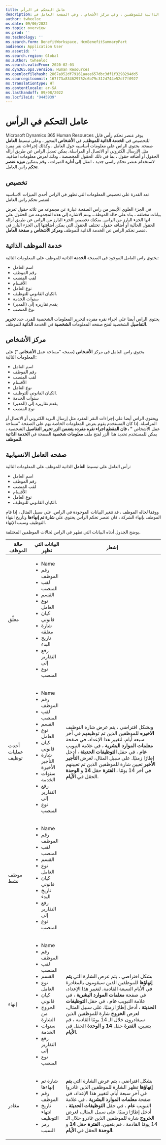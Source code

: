 ```yaml
---
title: عامل التحكم في الرأس
description: يقدم هذا المقال معلومات حول عنصر التحكم في الراس القابل للتخصيص في الخدمة الذاتية للموظفين ، وفي مركز الأشخاص ، وفي الصفحة العامل في Microsoft Dynamics 365 Human Resources.
author: twheeloc
ms.date: 09/06/2022
ms.topic: overview
ms.prod: ''
ms.technology: ''
ms.search.form: BenefitWorkspace, HcmBenefitSummaryPart
audience: Application User
ms.assetid: ''
ms.search.region: Global
ms.author: twheeloc
ms.search.validFrom: 2020-02-03
ms.dyn365.ops.version: Human Resources
ms.openlocfilehash: 2867a952df79161aaee657dbc3df1f3298294dd5
ms.sourcegitcommit: 167f73a834629752c6b79c312d744e52df7f0927
ms.translationtype: HT
ms.contentlocale: ar-SA
ms.lasthandoff: 09/08/2022
ms.locfileid: "9445939"
---
```

# <a name="worker-header-control"></a>عامل التحكم في الرأس

Microsoft Dynamics 365 Human Resources يوفر عنصر تحكم رأس قابل للتخصيص في **الخدمة الذاتية للموظف**, في **الأشخاص** المحور ، وعلى تبسيط **العامل** صفحة. يحتوي الراس علي معلومات أساسيه حول العامل ، وكذلك إجراءات نقر مفرد مثل الإرسال الكتروني أو الاتصال أو المراسلة. يمكن تعديل الراس عن طريق أزاله الحقول أو أضافه حقول ، بما في ذلك الحقول المخصصة ، وذلك لعرض معلومات اضافيه. لاستخدام عنصر تحكم راسي جديد ، انتقل إلى **أداره** الميزات ، وقم بتمكين **ميزه عنصر تحكم** راس العامل.

## <a name="personalization"></a>تخصيص

تعد القدرة علي تخصيص المعلومات التي تظهر في الراس أحدي الميزات الاساسيه لعنصر تحكم راس العامل.

في الجزء العلوي الأيسر من راس الصفحة عبارة عن مجموعه من ثلاثه حقول تعرض بيانات مختلفه ، بناء علي حاله الموظف. وتتم الاشاره إلى هذه المجموعة من الحقول علي انها الجزء البارز من الراس. يمكنك تخصيص الجزء البارز من الراس عن طريق أزاله الحقول الحالية أو أضافه حقول. تختلف الحقول التي يمكن اضافتها إلى الجزء البارز في عنصر تحكم الراس عن الخدمة الذاتية للموظف **ومركز الأشخاص** و **صفحة** **العامل**.

## <a name="employee-self-service"></a>خدمة الموظف الذاتية

يحتوي راس العامل الموجود في الصفحة **الخدمة** الذاتية للموظف علي المعلومات التالية:

- اسم العامل
- رقم الموظف
- لقب المنصب
- الأقسام
- نوع العامل
- الكيان القانوني للتوظيف.
- سنوات الخدمة
- يقدم تقاريره إلى (المدير)
- نوع المنصب

يحتوي الراس أيضا علي اجراء نقره مفرده لتحرير المعلومات الشخصية للفرد. حدد **تحرير التفاصيل** الشخصية لفتح صفحه المعلومات **الشخصية** في الخدمة **الذاتية** للموظف.

## <a name="people-hub"></a>مركز الأشخاص

يحتوي راس العامل في مركز **الأشخاص** (صفحه "مساحة عمل **الأشخاص** ") علي المعلومات التالية:

- اسم العامل
- رقم الموظف
- لقب المنصب
- الأقسام
- نوع العامل
- الكيان القانوني للتوظيف.
- سنوات الخدمة
- يقدم تقاريره إلى (المدير)
- نوع المنصب

ويحتوي الراس أيضا علي إجراءات النقر المفرد مثل إرسال البريد الكتروني أو الاتصال أو المراسلة. إذا كان المستخدم يقوم بعرض المعلومات الخاصة بهم علي الصفحة "مساحة عمل الأشخاص **" ، فان المقطع اجراء نقره مفرده يتضمن الزر تحرير التفاصيل** الشخصية **.**  يمكن للمستخدم تحديد هذا الزر لفتح ملف **معلومات شخصية** الصفحة في **الخدمة الذاتية للموظف**.

## <a name="streamlined-worker-page"></a>صفحه العامل الانسيابية

رأس العامل على تبسيط **العامل** الذاتية للموظف علي المعلومات التالية:

- اسم العامل
- رقم الموظف
- لقب المنصب
- الأقسام
- نوع العامل
- الكيان القانوني للتوظيف.

ووفقا لحاله الموظف ، قد تتغير البيانات الموجودة في الراس. علي سبيل المثال ، إذا قام الموظف بإنهاء الشركة ، فان عنصر تحكم الراس يحتوي علي **شارة تم إنهاءها** وتاريخ انتهاء التوظيف وسبب الإنهاء.

يوضح الجدول أدناه البيانات التي تظهر في الراس لحالات الموظفين المختلفة.

| حالة الموظف | البيانات التي تظهر | إشعار |
|-----------------|--------------------|------|
| معلّق | <ul><li>Name</li><li>رقم الموظف</li><li>لقب المنصب</li><li>القسم</li><li>نوع العامل</li><li>كيان قانوني</li><li>شارة معلقه</li><li>تاريخ البدء</li><li>رفع التقارير إلى</li><li>نوع المنصب</li></ul> | |
| أحدث عمليات توظيف | <ul><li>Name</li><li>رقم الموظف</li><li>لقب المنصب</li><li>القسم</li><li>نوع العامل</li><li>كيان قانوني</li><li>شارة التأجير الأخيرة</li><li>سنوات الخدمة</li><li>رفع التقارير إلى</li><li>نوع المنصب</li></ul> | وبشكل افتراضي ، يتم عرض شارة التوظيف **الاخيره** للموظفين الذين تم توظيفهم في آخر سبعه أيام. لتغيير هذا الإعداد، في صفحة **معلمات الموارد البشرية** ، في علامة التبويب **عام** ، في حقل **التوظيفات الحديثة** ، أدخل إطارًا زمنيًا. على سبيل المثال، لعرض **التأجير الأخير** تعيين شارة للموظفين الذين تم تعيينهم في آخر 14 يومًا ، **الفترة** حقل **14** و **الوحدة** الحقل في **الأيام**. |
| موظف نشط | <ul><li>Name</li><li>رقم الموظف</li><li>لقب المنصب</li><li>القسم</li><li>نوع العامل</li><li>كيان قانوني</li><li>تاريخ البدء</li><li>رفع التقارير إلى</li><li>نوع المنصب</li></ul> | |
| إنهاء | <ul><li>Name</li><li>رقم الموظف</li><li>لقب المنصب</li><li>القسم</li><li>نوع العامل</li><li>كيان قانوني</li><li>الخروج من الشارة</li><li>سنوات الخدمة</li><li>رفع التقارير إلى</li><li>نوع المنصب</li></ul> | بشكل افتراضي ، يتم عرض الشارة التي **يتم إنهاؤها** للموظفين الذين سيقومون بالمغادرة في الأيام السبعة القادمة. لتغيير هذا الإعداد، في صفحة **معلمات الموارد البشرية** ، في علامة التبويب **عام** ، في حقل **التوظيفات الحديثة** ، أدخل إطارًا زمنيًا. على سبيل المثال، لعرض **الخروج** شارة للموظفين الذين سيغادرون خلال الـ 14 يومًا القادمة ، قم بتعيين، **الفترة** حقل **14** و **الوحدة** الحقل في **الأيام**. |
| مغادر | <ul><li>شارة تم إنهاءها</li><li>رقم الموظف</li><li>تاريخ انتهاء التوظيف</li><li>رمز السبب</li></ul> | بشكل افتراضي ، يتم عرض الشارة التي **يتم إنهاؤها** تظهر الشارة للموظفين الذين غادروا في آخر سبعة أيام. لتغيير هذا الإعداد، في صفحة **معلمات الموارد البشرية** ، في علامة التبويب **عام** ، في حقل **التوظيفات الحديثة** ، أدخل إطارًا زمنيًا. على سبيل المثال، لعرض **الخروج** شارة للموظفين الذين غادرو خلال الـ 14 يومًا القادمة ، قم بتعيين، **الفترة** حقل **14** و **الوحدة** الحقل في **الأيام**. |

